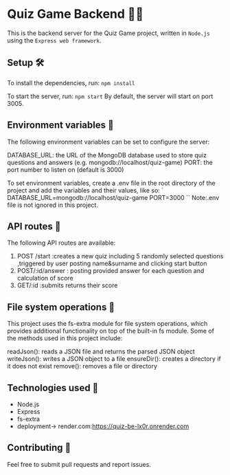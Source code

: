 # Quiz Game Backend 👨‍🏫
This is the backend server for the  Quiz Game project, written in ` Node.js ` using the ` Express web framework `.

## Setup 🛠️
To install the dependencies, run:
`npm install`

To start the server, run:
`npm start`
By default, the server will start on port 3005.

## Environment variables 🌳
The following environment variables can be set to configure the server:

DATABASE_URL: the URL of the MongoDB database used to store quiz questions and answers (e.g. mongodb://localhost/quiz-game)
PORT: the port number to listen on (default is 3000)

To set environment variables, create a .env file in the root directory of the project and add the variables and their values, like so:
`
DATABASE_URL=mongodb://localhost/quiz-game
PORT=3000
``
Note:.env file is not ignored in this project.

## API routes 🚀
The following API routes are available:

1. POST /start  :creates a new quiz including 5 randomly selected questions ,triggered by user posting name&surname and clicking start button 
2. POST/:id/answer : posting provided answer for each question and calculation of score
3. GET/:id :submits  returns their score

## File system operations 📁
This project uses the fs-extra module for file system operations, which provides additional functionality on top of the built-in fs module. Some of the methods used in this project include:

readJson(): reads a JSON file and returns the parsed JSON object
writeJson(): writes a JSON object to a file
ensureDir(): creates a directory if it does not exist
remove(): removes a file or directory

## Technologies used 🚀
- Node.js
- Express
- fs-extra
- deployment-> render.com:https://quiz-be-lx0r.onrender.com

## Contributing 👥
Feel free to submit pull requests and report issues.

